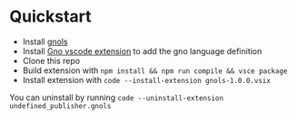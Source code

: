 # Quickstart

- Install [gnols](https://github.com/jdkato/gnols)
- Install [Gno vscode extension](https://marketplace.visualstudio.com/items?itemName=harry-hov.gno) to add the gno language definition
- Clone this repo
- Build extension with `npm install && npm run compile && vsce package`
- Install extension with `code --install-extension gnols-1.0.0.vsix`

You can uninstall by running `code --uninstall-extension undefined_publisher.gnols`
